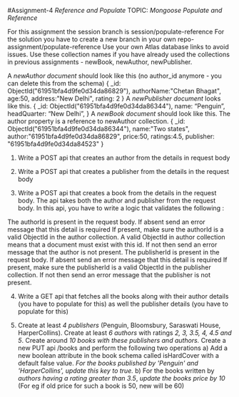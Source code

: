   #Assignment-4 *Reference and Populate*
  TOPIC: *Mongoose Populate and Reference*

For this assignment the session branch is session/populate-reference
For the solution you have to create a new branch in your own repo- assignment/populate-reference
Use your own Atlas database links to avoid issues. Use these collection names if you have already used the collections in previous assignments - newBook, newAuthor, newPublisher.

A *newAuthor document* should look like this (no author_id anymore - you can delete this from the schema)
 	{ 
_id: ObjectId("61951bfa4d9fe0d34da86829"),
		authorName:"Chetan Bhagat",
		age:50,
		address:"New Delhi",
rating: 2
	} 
A *newPublisher document* looks like this.
{
		_id: ObjectId("61951bfa4d9fe0d34da86344"),
name: “Penguin”,
headQuarter: “New Delhi”,
}
A *newBook document* should look like this. The author property is a reference to newAuthor collection. 
{
		_id: ObjectId("61951bfa4d9fe0d34da86344"),
	name:"Two states",
		author:"61951bfa4d9fe0d34da86829",
	price:50,
		ratings:4.5,
		publisher: "61951bfa4d9fe0d34da84523"
}



1. Write a POST api that creates an author from the details in request body

2. Write a POST api that creates a publisher from the details in the request body

3. Write a POST api that creates a book from the details in the request body. The api takes both the author and publisher from the request body. 
In this api, you have to write a logic that validates the following :

The authorId is present in the request body. If absent send an error message that this detail is required
If present, make sure the authorId is a valid ObjectId in the author collection. A valid ObjectId in author collection means that a document must exist with this id. If not then send an error message that the author is not present.
The publisherId is present in the request body. If absent send an error message that this detail is required
If present, make sure the publisherId is a valid ObjectId in the publisher collection. If not then send an error message that the publisher is not present.

4. Write a GET api that fetches all the books along with their author details (you have to populate for this) as well the publisher details (you have to populate for this) 

5. Create at least *4 publishers* (Penguin, Bloomsbury, Saraswati House, HarperCollins). Create at least *6 authors* with ratings *2, 3, 3.5, 4, 4.5 and 5*. Create around *10 books with these publishers and authors.*
Create a new PUT api /books and perform the following two operations
 a) Add a new boolean attribute in the book schema called isHardCover with a default false value. *For the books published by 'Penguin' and 'HarperCollins', update this key to true.*
 b) For the books written by *authors having a rating greater than 3.5*, *update the books price by 10* (For eg if old price for such a book is 50, new will be 60)